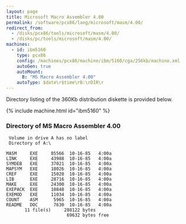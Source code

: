 ```yaml
---
layout: page
title: Microsoft Macro Assembler 4.00
permalink: /software/pcx86/lang/microsoft/masm/4.00/
redirect_from:
  - /disks/pcx86/tools/microsoft/masm/4.00/
  - /disks/pc/tools/microsoft/masm/4.00/
machines:
  - id: ibm5160
    type: pcx86
    config: /machines/pcx86/machine/ibm/5160/cga/256kb/machine.xml
    autoGen: true
    autoMount:
      B: "MS Macro Assembler 4.00"
    autoType: $date\r$time\rB:\rDIR\r
---
```


Directory listing of the 360Kb distribution diskette is provided below.

{% include machine.html id="ibm5160" %}

### Directory of MS Macro Assembler 4.00

     Volume in drive A has no label
     Directory of A:\

    MASM     EXE     85566  10-16-85   4:00a
    LINK     EXE     43988  10-16-85   4:00a
    SYMDEB   EXE     37021  10-16-85   4:00a
    MAPSYM   EXE     18026  10-16-85   4:00a
    CREF     EXE     15028  10-16-85   4:00a
    LIB      EXE     28716  10-16-85   4:00a
    MAKE     EXE     24300  10-16-85   4:00a
    EXEPACK  EXE     10848  10-16-85   4:00a
    EXEMOD   EXE     11034  10-16-85   4:00a
    COUNT    ASM      5965  10-16-85   4:00a
    README   DOC      7630  10-16-85   4:00a
           11 file(s)     288122 bytes
                           69632 bytes free
